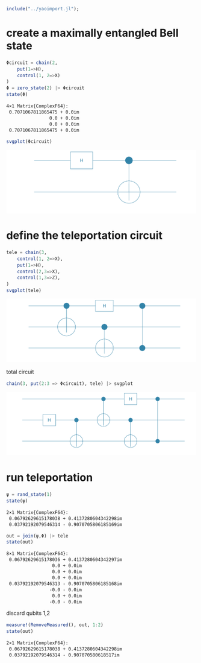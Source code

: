 ```julia
include("../yaoimport.jl");
```

# create a maximally entangled Bell state


```julia
Φcircuit = chain(2, 
    put(1=>H), 
    control(1, 2=>X)
)
Φ = zero_state(2) |> Φcircuit
state(Φ)
```




    4×1 Matrix{ComplexF64}:
     0.7071067811865475 + 0.0im
                    0.0 + 0.0im
                    0.0 + 0.0im
     0.7071067811865475 + 0.0im




```julia
svgplot(Φcircuit)
```


    
![svg](output_3_0.svg)
    


# define the teleportation circuit


```julia
tele = chain(3,
    control(1, 2=>X),
    put(1=>H),
    control(2,3=>X),
    control(1,3=>Z),
)
svgplot(tele)
```


    
![svg](output_5_0.svg)
    


 total circuit


```julia
chain(3, put(2:3 => Φcircuit), tele) |> svgplot
```


    
![svg](output_7_0.svg)
    


# run teleportation


```julia
ψ = rand_state(1)
state(ψ)
```




    2×1 Matrix{ComplexF64}:
     0.06792629615178038 + 0.4137280604342298im
     0.03792192079546314 - 0.9070705806185169im




```julia
out = join(ψ,Φ) |> tele
state(out)
```




    8×1 Matrix{ComplexF64}:
     0.06792629615178036 + 0.4137280604342297im
                     0.0 + 0.0im
                     0.0 + 0.0im
                     0.0 + 0.0im
     0.03792192079546313 - 0.9070705806185168im
                    -0.0 - 0.0im
                     0.0 + 0.0im
                    -0.0 - 0.0im



discard qubits 1,2


```julia
measure!(RemoveMeasured(), out, 1:2) 
state(out)
```




    2×1 Matrix{ComplexF64}:
     0.06792629615178038 + 0.4137280604342298im
     0.03792192079546314 - 0.907070580618517im




```julia

```
